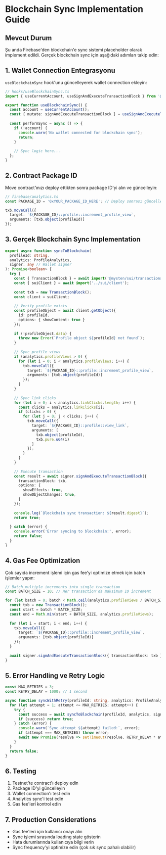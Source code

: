 # Blockchain Sync Implementation Guide

## Mevcut Durum

Şu anda Firebase'den blockchain'e sync sistemi placeholder olarak implement edildi. Gerçek blockchain sync için aşağıdaki adımları takip edin:

## 1. Wallet Connection Entegrasyonu

`useBlockchainSync` hook'unu güncelleyerek wallet connection ekleyin:

```typescript
// hooks/useBlockchainSync.ts
import { useCurrentAccount, useSignAndExecuteTransactionBlock } from '@mysten/dapp-kit';

export function useBlockchainSync() {
  const account = useCurrentAccount();
  const { mutate: signAndExecuteTransactionBlock } = useSignAndExecuteTransactionBlock();
  
  const performSync = async () => {
    if (!account) {
      console.warn('No wallet connected for blockchain sync');
      return;
    }
    
    // Sync logic here...
  };
}
```

## 2. Contract Package ID

Move contract'ınızı deploy ettikten sonra package ID'yi alın ve güncelleyin:

```typescript
// firebase/analytics.ts
const PACKAGE_ID = '0xYOUR_PACKAGE_ID_HERE'; // Deploy sonrası güncelleyin

txb.moveCall({
  target: `${PACKAGE_ID}::profile::increment_profile_view`,
  arguments: [txb.object(profileId)]
});
```

## 3. Gerçek Blockchain Sync Implementation

```typescript
export async function syncToBlockchain(
  profileId: string, 
  analytics: ProfileAnalytics,
  signer: any // Wallet signer
): Promise<boolean> {
  try {
    const { TransactionBlock } = await import('@mysten/sui/transactions');
    const { suiClient } = await import('../sui/client');
    
    const txb = new TransactionBlock();
    const client = suiClient;
    
    // Verify profile exists
    const profileObject = await client.getObject({
      id: profileId,
      options: { showContent: true }
    });
    
    if (!profileObject.data) {
      throw new Error(`Profile object ${profileId} not found`);
    }
    
    // Sync profile views
    if (analytics.profileViews > 0) {
      for (let i = 0; i < analytics.profileViews; i++) {
        txb.moveCall({
          target: `${PACKAGE_ID}::profile::increment_profile_view`,
          arguments: [txb.object(profileId)]
        });
      }
    }
    
    // Sync link clicks
    for (let i = 0; i < analytics.linkClicks.length; i++) {
      const clicks = analytics.linkClicks[i];
      if (clicks > 0) {
        for (let j = 0; j < clicks; j++) {
          txb.moveCall({
            target: `${PACKAGE_ID}::profile::view_link`,
            arguments: [
              txb.object(profileId),
              txb.pure.u64(i)
            ]
          });
        }
      }
    }
    
    // Execute transaction
    const result = await signer.signAndExecuteTransactionBlock({
      transactionBlock: txb,
      options: {
        showEffects: true,
        showObjectChanges: true,
      }
    });
    
    console.log(`Blockchain sync transaction: ${result.digest}`);
    return true;
    
  } catch (error) {
    console.error('Error syncing to blockchain:', error);
    return false;
  }
}
```

## 4. Gas Fee Optimization

Çok sayıda increment işlemi için gas fee'yi optimize etmek için batch işlemler yapın:

```typescript
// Batch multiple increments into single transaction
const BATCH_SIZE = 10; // Her transaction'da maksimum 10 increment

for (let batch = 0; batch < Math.ceil(analytics.profileViews / BATCH_SIZE); batch++) {
  const txb = new TransactionBlock();
  const start = batch * BATCH_SIZE;
  const end = Math.min(start + BATCH_SIZE, analytics.profileViews);
  
  for (let i = start; i < end; i++) {
    txb.moveCall({
      target: `${PACKAGE_ID}::profile::increment_profile_view`,
      arguments: [txb.object(profileId)]
    });
  }
  
  await signer.signAndExecuteTransactionBlock({ transactionBlock: txb });
}
```

## 5. Error Handling ve Retry Logic

```typescript
const MAX_RETRIES = 3;
const RETRY_DELAY = 1000; // 1 second

async function syncWithRetry(profileId: string, analytics: ProfileAnalytics, signer: any) {
  for (let attempt = 1; attempt <= MAX_RETRIES; attempt++) {
    try {
      const success = await syncToBlockchain(profileId, analytics, signer);
      if (success) return true;
    } catch (error) {
      console.warn(`Sync attempt ${attempt} failed:`, error);
      if (attempt === MAX_RETRIES) throw error;
      await new Promise(resolve => setTimeout(resolve, RETRY_DELAY * attempt));
    }
  }
  return false;
}
```

## 6. Testing

1. Testnet'te contract'ı deploy edin
2. Package ID'yi güncelleyin
3. Wallet connection'ı test edin
4. Analytics sync'i test edin
5. Gas fee'leri kontrol edin

## 7. Production Considerations

- Gas fee'leri için kullanıcı onayı alın
- Sync işlemi sırasında loading state gösterin
- Hata durumlarında kullanıcıya bilgi verin
- Sync frequency'yi optimize edin (çok sık sync pahalı olabilir)

